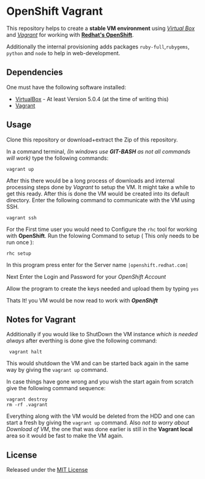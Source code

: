 # OpenShift Vagrant

This repository helps to create a **stable VM environment** using [*Virtual Box*](https://www.virtualbox.org/) and 
[*Vagrant*](https://www.vagrantup.com/) for working with [**Redhat's OpenShift**](https://openshift.redhat.com).

Additionally the internal provisioning adds packages `ruby-full`,`rubygems`, 
`python` and `node` to help in web-development.



## Dependencies

One must have the following software installed:

*  [VirtualBox](https://www.virtualbox.org/wiki/Downloads) - At least Version 5.0.4 (at the time of writing this)
*  [Vagrant](https://www.vagrantup.com/downloads.html)


## Usage

Clone this repository or download+extract the Zip of this repository.

In a command terminal, *(In windows use **GIT-BASH** as not all commands will work)* 
type the following commands:

    vagrant up

After this there would be a long process of downloads and internal processing steps done by *Vagrant* to setup the VM. 
It might take a while to get this ready. After this is done the VM would be created into its default directory.
Enter the following command to communicate with the VM using SSH.
    
    vagrant ssh

For the First time user you would need to Configure the `rhc` tool for working with **OpenShift**.
Run the folowing Command to setup ( This only needs to be run once ):

    rhc setup

In this program press enter for the Server name `|openshift.redhat.com|`

Next Enter the Login and Password for your *OpenShift Account*

Allow the program to create the keys needed and upload them by typing `yes`

Thats It! you VM would be now read to work with ***OpenShift***


## Notes for Vagrant

Additionally if you would like to ShutDown the VM instance *which is needed always* after everthing is done give the following command:

     vagrant halt

This would shutdown the VM and can be started back again in the same way by giving the `vagrant up` command.


In case things have gone wrong and you wish the start again from scratch give the following command sequence:

    vagrant destroy
    rm -rf .vagrant

Everything along with the VM would be deleted from the HDD and one can start a fresh by giving the `vagrant up` command. Also *not to worry about Download of VM*, the one that was done earlier is still in the **Vagrant local** area so it would be fast to make the VM again.


## License

Released under the [MIT License]()
